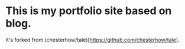 # This is my portfolio site based on blog.
It's forked from (chesterhow/tale)[https://github.com/chesterhow/tale].
